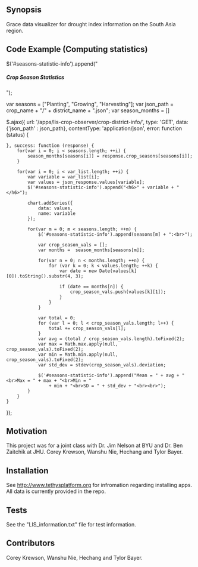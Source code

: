 ## Synopsis

Grace data visualizer for drought index information on the South Asia region.

## Code Example (Computing statistics)

$('#seasons-statistic-info').append("<h5>Crop Season Statistics</h5>");

var seasons = ["Planting", "Growing", "Harvesting"];
var json_path = crop_name + "/" + district_name + ".json";
var season_months = []

$.ajax({
    url: '/apps/lis-crop-observer/crop-district-info/',
    type: 'GET',
    data: {'json_path' : json_path},
    contentType: 'application/json',
    error: function (status) {

    }, success: function (response) {
        for(var i = 0; i < seasons.length; ++i) {
            season_months[seasons[i]] = response.crop_seasons[seasons[i]];
        }

        for(var i = 0; i < var_list.length; ++i) {
            var variable = var_list[i];
            var values = json_response.values[variable];
            $('#seasons-statistic-info').append("<h6>" + variable + "</h6>");

            chart.addSeries({
                data: values,
                name: variable
            });

            for(var m = 0; m < seasons.length; ++m) {
                $('#seasons-statistic-info').append(seasons[m] + ":<br>");

                var crop_season_vals = [];
                var months =  season_months[seasons[m]];

                for(var n = 0; n < months.length; ++n) {
                    for (var k = 0; k < values.length; ++k) {
                        var date = new Date(values[k][0]).toString().substr(4, 3);

                        if (date == months[n]) {
                            crop_season_vals.push(values[k][1]);
                        }
                    }
                }

                var total = 0;
                for (var l = 0; l < crop_season_vals.length; l++) {
                    total += crop_season_vals[l];
                }
                var avg = (total / crop_season_vals.length).toFixed(2);
                var max = Math.max.apply(null, crop_season_vals).toFixed(2);
                var min = Math.min.apply(null, crop_season_vals).toFixed(2);
                var std_dev = stdev(crop_season_vals).deviation;

                $('#seasons-statistic-info').append("Mean = " + avg + "<br>Max = " + max + "<br>Min = "
                    + min + "<br>SD = " + std_dev + "<br><br>");
            }
        }
    }
});

## Motivation

This project was for a joint class with Dr. Jim Nelson at BYU and Dr. Ben Zaitchik at JHU. Corey Krewson, Wanshu Nie, Hechang and Tylor Bayer.

## Installation

See http://www.tethysplatform.org for infromation regarding installing apps. All data is currently provided in the repo.

## Tests

See the "LIS_information.txt" file for test information.

## Contributors

Corey Krewson, Wanshu Nie, Hechang and Tylor Bayer.
